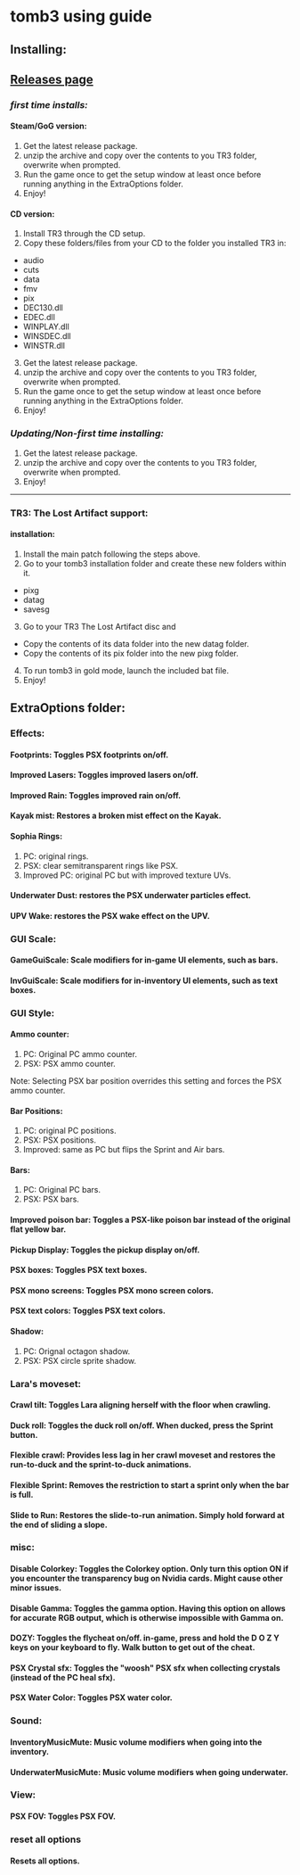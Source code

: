 # tomb3 using guide

## Installing:

## [Releases page](https://github.com/Trxyebeep/tomb3/releases)

### *first time installs:*

#### Steam/GoG version:
1. Get the latest release package.
2. unzip the archive and copy over the contents to you TR3 folder, overwrite when prompted.
3. Run the game once to get the setup window at least once before running anything in the ExtraOptions folder.
4. Enjoy!

#### CD version:
1. Install TR3 through the CD setup.
2. Copy these folders/files from your CD to the folder you installed TR3 in:
- audio
- cuts
- data
- fmv
- pix
- DEC130.dll
- EDEC.dll
- WINPLAY.dll
- WINSDEC.dll
- WINSTR.dll
3. Get the latest release package.
4. unzip the archive and copy over the contents to you TR3 folder, overwrite when prompted.
5. Run the game once to get the setup window at least once before running anything in the ExtraOptions folder.
6. Enjoy!

### *Updating/Non-first time installing:*
1. Get the latest release package.
2. unzip the archive and copy over the contents to you TR3 folder, overwrite when prompted.
3. Enjoy!
------------------------

### TR3: The Lost Artifact support:

#### installation:
1. Install the main patch following the steps above.
2. Go to your tomb3 installation folder and create these new folders within it.
- pixg
- datag
- savesg
3. Go to your TR3 The Lost Artifact disc and
- Copy the contents of its data folder into the new datag folder.
- Copy the contents of its pix folder into the new pixg folder.
4. To run tomb3 in gold mode, launch the included bat file.
5. Enjoy!

## ExtraOptions folder:

### Effects:
#### Footprints: Toggles PSX footprints on/off.

#### Improved Lasers: Toggles improved lasers on/off.

#### Improved Rain: Toggles improved rain on/off.

#### Kayak mist: Restores a broken mist effect on the Kayak.

#### Sophia Rings:
1. PC: original rings.
2. PSX: clear semitransparent rings like PSX.
3. Improved PC: original PC but with improved texture UVs.

#### Underwater Dust: restores the PSX underwater particles effect.

#### UPV Wake: restores the PSX wake effect on the UPV.

### GUI Scale:
#### GameGuiScale: Scale modifiers for in-game UI elements, such as bars.

#### InvGuiScale: Scale modifiers for in-inventory UI elements, such as text boxes.

### GUI Style:
#### Ammo counter:
1. PC: Original PC ammo counter.
2. PSX: PSX ammo counter.

Note: Selecting PSX bar position overrides this setting and forces the PSX ammo counter.

#### Bar Positions:
1. PC: original PC positions.
2. PSX: PSX positions.
3. Improved: same as PC but flips the Sprint and Air bars.

#### Bars:
1. PC: Original PC bars.
2. PSX: PSX bars.

#### Improved poison bar: Toggles a PSX-like poison bar instead of the original flat yellow bar.

#### Pickup Display: Toggles the pickup display on/off.

#### PSX boxes: Toggles PSX text boxes.

#### PSX mono screens: Toggles PSX mono screen colors.

#### PSX text colors: Toggles PSX text colors.

#### Shadow:
1. PC: Orignal octagon shadow.
2. PSX: PSX circle sprite shadow.

### Lara's moveset:
#### Crawl tilt: Toggles Lara aligning herself with the floor when crawling.

#### Duck roll: Toggles the duck roll on/off. When ducked, press the Sprint button.

#### Flexible crawl: Provides less lag in her crawl moveset and restores the run-to-duck and the sprint-to-duck animations.

#### Flexible Sprint: Removes the restriction to start a sprint only when the bar is full.

#### Slide to Run: Restores the slide-to-run animation. Simply hold forward at the end of sliding a slope.

### misc:
#### Disable Colorkey: Toggles the Colorkey option. Only turn this option ON if you encounter the transparency bug on Nvidia cards. Might cause other minor issues.

#### Disable Gamma: Toggles the gamma option. Having this option on allows for accurate RGB output, which is otherwise impossible with Gamma on.

#### DOZY: Toggles the flycheat on/off. in-game, press and hold the D O Z Y keys on your keyboard to fly. Walk button to get out of the cheat.

#### PSX Crystal sfx: Toggles the "woosh" PSX sfx when collecting crystals (instead of the PC heal sfx).

#### PSX Water Color: Toggles PSX water color.

### Sound:
#### InventoryMusicMute: Music volume modifiers when going into the inventory.

#### UnderwaterMusicMute: Music volume modifiers when going underwater.

### View:
#### PSX FOV: Toggles PSX FOV.

### reset all options
#### Resets all options.
